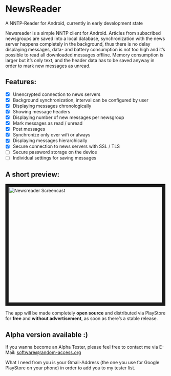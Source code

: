 # NewsReader
A NNTP-Reader for Android, currently in early development state

Newsreader is a simple NNTP client for Android. Articles from subscribed newsgroups are saved into a local database, synchronization with the news server happens completely in the background, thus there is no delay displaying messages, data- and battery consumption is not too high and it’s possible to read all downloaded messages offline. Memory consumption is larger but it’s only text, and the header data has to be saved anyway in order to mark new messages as unread.

## Features: 
- [x] Unencrypted connection to news servers
- [x] Background synchronization, interval can be configured by user
- [x] Displaying messages chronologically
- [x] Showing message headers
- [x] Displaying number of new messages per newsgroup
- [x] Mark messages as read / unread
- [x] Post messages
- [x] Synchronize only over wifi or always
- [x] Displaying messages hierarchically
- [x] Secure connection to news servers with SSL / TLS
- [ ] Secure password storage on the device
- [ ] Individual settings for saving messages

## A short preview:

<a href="http://www.youtube.com/watch?feature=player_embedded&v=tCvMBDigVbM
" target="_blank"><img src="http://img.youtube.com/vi/tCvMBDigVbM/0.jpg" 
alt="Newsreader Screencast" width="480" height="360" border="10" /></a>

The app will be made completely **open source** and distributed via PlayStore for **free** and **without advertisement**, as soon as there’s a stable release.

## Alpha version available :)
If you wanna become an Alpha Tester, please feel free to contact me via E-Mail: 
<software@random-access.org>

What I need from you is your Gmail-Address (the one you use for Google PlayStore on your phone) in order to add you to my tester list.
